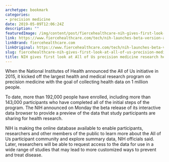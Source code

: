 ```yaml
---
archetype: bookmark
categories:
- precision medicine
date: 2019-05-09T12:06:24Z
description: ""
featuredImage: /img/content/post/fiercehealthcare-nih-gives-first-look-at-all-of-us-precision-medicine-research-health-database.jpg
link: https://www.fiercehealthcare.com/tech/nih-launches-beta-version-all-us-research-program-health-database
linkBrand: fiercehealthcare.com
linkOriginal: https://www.fiercehealthcare.com/tech/nih-launches-beta-version-all-us-research-program-health-database
slug: fiercehealthcare-nih-gives-first-look-at-all-of-us-precision-medicine-research-health-database
title: NIH gives first look at All of Us precision medicine research health database
---
```

When the National Institutes of Health announced the All of Us initiative in 2015, it kicked off the largest health and medical research program on precision medicine with the goal of collecting health data on 1 million people. 

To date, more than 192,000 people have enrolled, including more than 143,000 participants who have completed all of the initial steps of the program. The NIH announced on Monday the beta release of its interactive data browser to provide a preview of the data that study participants are sharing for health research.

NIH is making the online database available to enable participants, researchers and other members of the public to learn more about the All of Us participant community and explore summary data, NIH officials said. Later, researchers will be able to request access to the data for use in a wide range of studies that may lead to more customized ways to prevent and treat disease.

